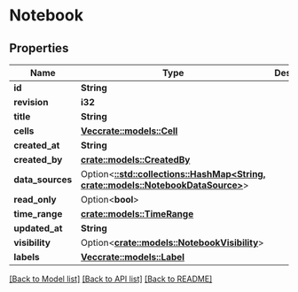 # Notebook

## Properties

Name | Type | Description | Notes
------------ | ------------- | ------------- | -------------
**id** | **String** |  | 
**revision** | **i32** |  | 
**title** | **String** |  | 
**cells** | [**Vec<crate::models::Cell>**](cell.md) |  | 
**created_at** | **String** |  | 
**created_by** | [**crate::models::CreatedBy**](createdBy.md) |  | 
**data_sources** | Option<[**::std::collections::HashMap<String, crate::models::NotebookDataSource>**](notebookDataSource.md)> |  | [optional]
**read_only** | Option<**bool**> |  | [optional]
**time_range** | [**crate::models::TimeRange**](timeRange.md) |  | 
**updated_at** | **String** |  | 
**visibility** | Option<[**crate::models::NotebookVisibility**](notebookVisibility.md)> |  | [optional]
**labels** | [**Vec<crate::models::Label>**](label.md) |  | 

[[Back to Model list]](../README.md#documentation-for-models) [[Back to API list]](../README.md#documentation-for-api-endpoints) [[Back to README]](../README.md)


